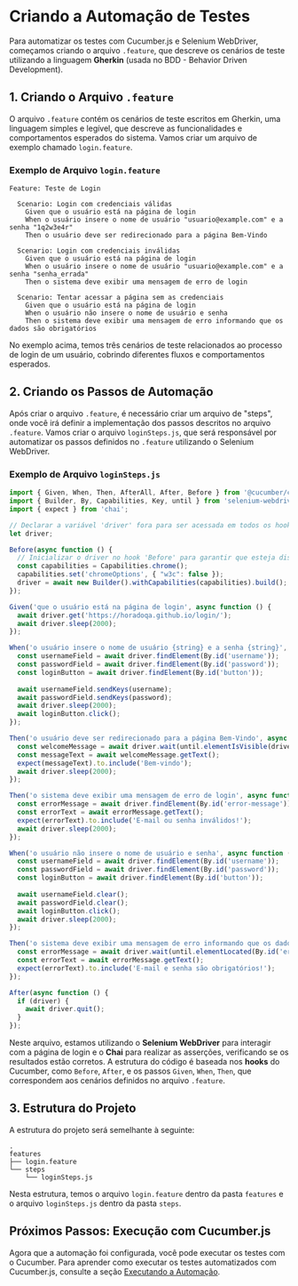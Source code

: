 # Criando a Automação de Testes

Para automatizar os testes com Cucumber.js e Selenium WebDriver, começamos criando o arquivo `.feature`, que descreve os cenários de teste utilizando a linguagem **Gherkin** (usada no BDD - Behavior Driven Development).

## 1. Criando o Arquivo `.feature`

O arquivo `.feature` contém os cenários de teste escritos em Gherkin, uma linguagem simples e legível, que descreve as funcionalidades e comportamentos esperados do sistema. Vamos criar um arquivo de exemplo chamado `login.feature`.

### Exemplo de Arquivo `login.feature`

```gherkin
Feature: Teste de Login

  Scenario: Login com credenciais válidas
    Given que o usuário está na página de login
    When o usuário insere o nome de usuário "usuario@example.com" e a senha "1q2w3e4r"
    Then o usuário deve ser redirecionado para a página Bem-Vindo

  Scenario: Login com credenciais inválidas
    Given que o usuário está na página de login
    When o usuário insere o nome de usuário "usuario@example.com" e a senha "senha_errada"
    Then o sistema deve exibir uma mensagem de erro de login
  
  Scenario: Tentar acessar a página sem as credenciais
    Given que o usuário está na página de login
    When o usuário não insere o nome de usuário e senha
    Then o sistema deve exibir uma mensagem de erro informando que os dados são obrigatórios
```

No exemplo acima, temos três cenários de teste relacionados ao processo de login de um usuário, cobrindo diferentes fluxos e comportamentos esperados.

## 2. Criando os Passos de Automação

Após criar o arquivo `.feature`, é necessário criar um arquivo de "steps", onde você irá definir a implementação dos passos descritos no arquivo `.feature`. Vamos criar o arquivo `loginSteps.js`, que será responsável por automatizar os passos definidos no `.feature` utilizando o Selenium WebDriver.

### Exemplo de Arquivo `loginSteps.js`

```javascript
import { Given, When, Then, AfterAll, After, Before } from '@cucumber/cucumber';
import { Builder, By, Capabilities, Key, until } from 'selenium-webdriver';
import { expect } from 'chai';

// Declarar a variável 'driver' fora para ser acessada em todos os hooks.
let driver;

Before(async function () {
  // Inicializar o driver no hook 'Before' para garantir que esteja disponível antes de cada cenário
  const capabilities = Capabilities.chrome();
  capabilities.set('chromeOptions', { "w3c": false });
  driver = await new Builder().withCapabilities(capabilities).build();
});

Given('que o usuário está na página de login', async function () {
  await driver.get('https://horadoqa.github.io/login/');
  await driver.sleep(2000);
});

When('o usuário insere o nome de usuário {string} e a senha {string}', async function (username, password) {
  const usernameField = await driver.findElement(By.id('username'));
  const passwordField = await driver.findElement(By.id('password'));
  const loginButton = await driver.findElement(By.id('button'));
  
  await usernameField.sendKeys(username);
  await passwordField.sendKeys(password);
  await driver.sleep(2000);
  await loginButton.click();
});

Then('o usuário deve ser redirecionado para a página Bem-Vindo', async function () {
  const welcomeMessage = await driver.wait(until.elementIsVisible(driver.findElement(By.id('inicio'))), 5000);
  const messageText = await welcomeMessage.getText();
  expect(messageText).to.include('Bem-vindo');
  await driver.sleep(2000);
});

Then('o sistema deve exibir uma mensagem de erro de login', async function () {
  const errorMessage = await driver.findElement(By.id('error-message'));
  const errorText = await errorMessage.getText();
  expect(errorText).to.include('E-mail ou senha inválidos!');
  await driver.sleep(2000);
});

When('o usuário não insere o nome de usuário e senha', async function () {
  const usernameField = await driver.findElement(By.id('username'));
  const passwordField = await driver.findElement(By.id('password'));
  const loginButton = await driver.findElement(By.id('button'));
  
  await usernameField.clear();
  await passwordField.clear();
  await loginButton.click();
  await driver.sleep(2000);
});

Then('o sistema deve exibir uma mensagem de erro informando que os dados são obrigatórios', async function () {
  const errorMessage = await driver.wait(until.elementLocated(By.id('error-message')), 5000);
  const errorText = await errorMessage.getText();
  expect(errorText).to.include('E-mail e senha são obrigatórios!');
});

After(async function () {
  if (driver) {
    await driver.quit();
  }
});
```

Neste arquivo, estamos utilizando o **Selenium WebDriver** para interagir com a página de login e o **Chai** para realizar as asserções, verificando se os resultados estão corretos. A estrutura do código é baseada nos **hooks** do Cucumber, como `Before`, `After`, e os passos `Given`, `When`, `Then`, que correspondem aos cenários definidos no arquivo `.feature`.

## 3. Estrutura do Projeto

A estrutura do projeto será semelhante à seguinte:

```
.
features
├── login.feature
└── steps
    └── loginSteps.js
```

Nesta estrutura, temos o arquivo `login.feature` dentro da pasta `features` e o arquivo `loginSteps.js` dentro da pasta `steps`.

## Próximos Passos: Execução com Cucumber.js

Agora que a automação foi configurada, você pode executar os testes com o Cucumber. Para aprender como executar os testes automatizados com Cucumber.js, consulte a seção [Executando a Automação](execucao.md).
